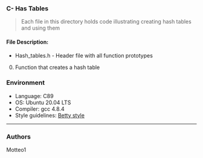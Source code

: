### C- Has Tables
> Each file in this directory holds code illustrating creating hash tables and using them

#### File Description:
* Hash_tables.h - Header file with all function prototypes
0. Function that creates a hash table

### Environment
* Language: C89
* OS: Ubuntu 20.04 LTS
* Compiler: gcc 4.8.4
* Style guidelines: [Betty style](https://github.com/holbertonschool/Betty/wiki)

***
### Authors
Motteo1
